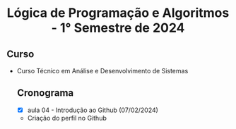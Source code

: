 <h1 align="center">
  Lógica de Programação e Algoritmos - 1° Semestre de 2024
</h1>

## Curso
- Curso Técnico em Análise e Desenvolvimento de Sistemas

  ## Cronograma
  - [x] aula 04 - Introdução ao Github (07/02/2024)
  - Criação do perfil no Github
